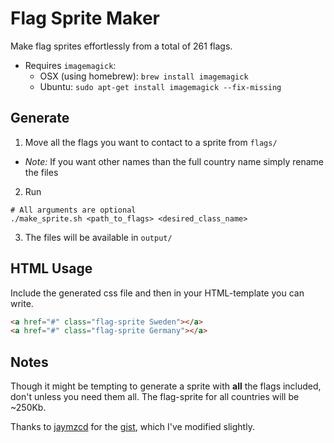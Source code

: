 # Flag Sprite Maker

Make flag sprites effortlessly from a total of 261 flags.

* Requires `imagemagick`:
  - OSX (using homebrew): `brew install imagemagick`
  - Ubuntu: `sudo apt-get install imagemagick --fix-missing`

## Generate

1. Move all the flags you want to contact to a sprite from `flags/`
  - _Note:_ If you want other names than the full country name simply rename the files
2. Run

  ```
  # All arguments are optional
  ./make_sprite.sh <path_to_flags> <desired_class_name>
  ```

3. The files will be available in `output/`

## HTML Usage

Include the generated css file and then in your HTML-template you can write.

```HTML
<a href="#" class="flag-sprite Sweden"></a>
<a href="#" class="flag-sprite Germany"></a>
```

## Notes

Though it might be tempting to generate a sprite with __all__ the flags included, don't unless you
need them all. The flag-sprite for all countries will be ~250Kb.

Thanks to [jaymzcd](https://github.com/jaymzcd) for the [gist](https://gist.github.com/jaymzcd/342399), which I've modified slightly.
